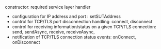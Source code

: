 <!-- - configuration	for	usage	of	security	(TCP/TLS);
- configuration	for	cipherSuite;
- configuration	for	TLS	protocol	version;	and
- configuration	for	TLS	certificate. -->

constructor: required service layer handler
- configuration	for	IP	address	and	port : setSUTAddress
- control	for	TCP/TLS	port	disconnection	handling: connect, disconnect
- control	for	receiving	information/status	on	a	given	TCP/TLS	connection: send, sendAsync, receive, receiveAsync,
- notification	of	TCP/TLS	connection	status	events: onConnect, onDisconnect